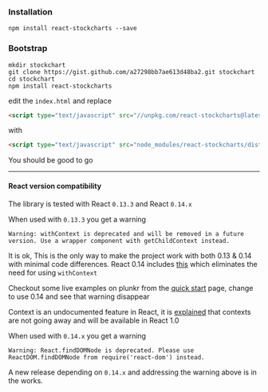 ### Installation
```
npm install react-stockcharts --save
```

### Bootstrap
```
mkdir stockchart
git clone https://gist.github.com/a27298bb7ae613d48ba2.git stockchart
cd stockchart
npm install react-stockcharts
```
edit the `index.html` and replace

```html
<script type="text/javascript" src="//unpkg.com/react-stockcharts@latest/dist/react-stockcharts.min.js"></script>
```

with

```html
<script type="text/javascript" src="node_modules/react-stockcharts/dist/react-stockcharts.js"></script>
```

You should be good to go

---
#### React version compatibility
The library is tested with React `0.13.3` and React `0.14.x`

When used with `0.13.3` you get a warning 

```
Warning: withContext is deprecated and will be removed in a future version. Use a wrapper component with getChildContext instead.
```

It is ok, This is the only way to make the project work with both 0.13 & 0.14 with minimal code differences. React 0.14 includes [this](https://github.com/facebook/react/issues/2112) which eliminates the need for using `withContext`

Checkout some live examples on plunkr from the [quick start](#/quick_start_examples) page, change to use 0.14 and see that warning disappear

Context is an undocumented feature in React, it is [explained](https://facebook.github.io/react/blog/2014/03/28/the-road-to-1.0.html#context) that contexts are not going away and will be available in React 1.0

When used with `0.14.x` you get a warning

```
Warning: React.findDOMNode is deprecated. Please use ReactDOM.findDOMNode from require('react-dom') instead.
```

A new release depending on `0.14.x` and addressing the warning above is in the works.